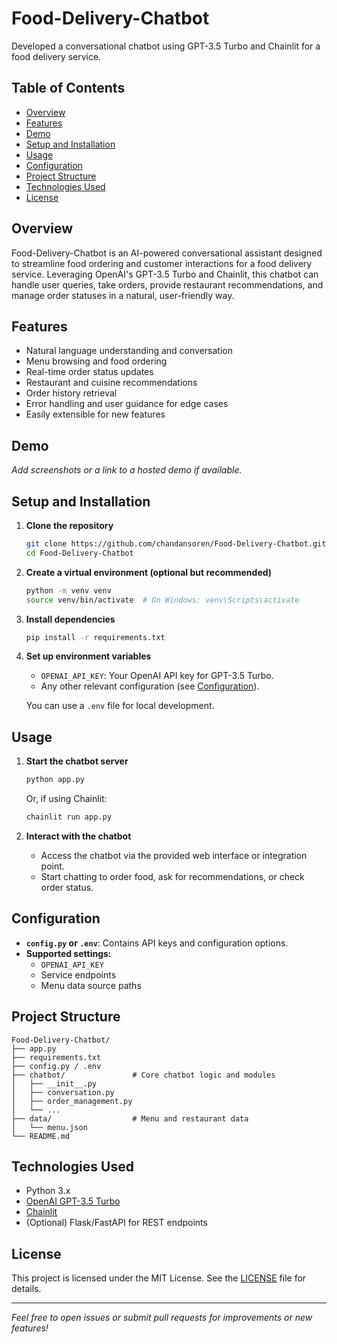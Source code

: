 # Food-Delivery-Chatbot

Developed a conversational chatbot using GPT-3.5 Turbo and Chainlit for a food delivery service.

## Table of Contents

- [Overview](#overview)
- [Features](#features)
- [Demo](#demo)
- [Setup and Installation](#setup-and-installation)
- [Usage](#usage)
- [Configuration](#configuration)
- [Project Structure](#project-structure)
- [Technologies Used](#technologies-used)
- [License](#license)

## Overview

Food-Delivery-Chatbot is an AI-powered conversational assistant designed to streamline food ordering and customer interactions for a food delivery service. Leveraging OpenAI's GPT-3.5 Turbo and Chainlit, this chatbot can handle user queries, take orders, provide restaurant recommendations, and manage order statuses in a natural, user-friendly way.

## Features

- Natural language understanding and conversation
- Menu browsing and food ordering
- Real-time order status updates
- Restaurant and cuisine recommendations
- Order history retrieval
- Error handling and user guidance for edge cases
- Easily extensible for new features

## Demo

*Add screenshots or a link to a hosted demo if available.*

## Setup and Installation

1. **Clone the repository**
   ```bash
   git clone https://github.com/chandansoren/Food-Delivery-Chatbot.git
   cd Food-Delivery-Chatbot
   ```

2. **Create a virtual environment (optional but recommended)**
   ```bash
   python -m venv venv
   source venv/bin/activate  # On Windows: venv\Scripts\activate
   ```

3. **Install dependencies**
   ```bash
   pip install -r requirements.txt
   ```

4. **Set up environment variables**

   - `OPENAI_API_KEY`: Your OpenAI API key for GPT-3.5 Turbo.
   - Any other relevant configuration (see [Configuration](#configuration)).

   You can use a `.env` file for local development.

## Usage

1. **Start the chatbot server**
   ```bash
   python app.py
   ```

   Or, if using Chainlit:
   ```bash
   chainlit run app.py
   ```

2. **Interact with the chatbot**
   - Access the chatbot via the provided web interface or integration point.
   - Start chatting to order food, ask for recommendations, or check order status.

## Configuration

- **`config.py` or `.env`**: Contains API keys and configuration options.
- **Supported settings:**
  - `OPENAI_API_KEY`
  - Service endpoints
  - Menu data source paths

## Project Structure

```
Food-Delivery-Chatbot/
├── app.py
├── requirements.txt
├── config.py / .env
├── chatbot/               # Core chatbot logic and modules
│   ├── __init__.py
│   ├── conversation.py
│   ├── order_management.py
│   └── ... 
├── data/                  # Menu and restaurant data
│   └── menu.json
└── README.md
```

## Technologies Used

- Python 3.x
- [OpenAI GPT-3.5 Turbo](https://platform.openai.com/)
- [Chainlit](https://www.chainlit.io/)
- (Optional) Flask/FastAPI for REST endpoints

## License

This project is licensed under the MIT License. See the [LICENSE](LICENSE) file for details.

---

*Feel free to open issues or submit pull requests for improvements or new features!*
